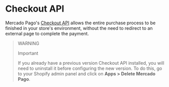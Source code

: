 # Checkout API

Mercado Pago's [Checkout API](/developers/en/guides/checkout-api/introduction) allows the entire purchase process to be finished in your store's environment, without the need to redirect to an external page to complete the payment.

> WARNING
>
> Important
>
> If you already have a previous version Checkout API installed, you will need to uninstall it before configuring the new version. To do this, go to your Shopify admin panel and click on **Apps > Delete Mercado Pago**.